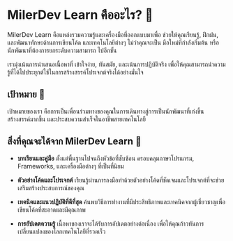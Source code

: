 # MilerDev Learn คืออะไร? 🤔

MilerDev Learn คือแหล่งรวมความรู้และเครื่องมือที่ออกแบบมาเพื่อ ช่วยให้คุณเรียนรู้, ฝึกฝน, และพัฒนาทักษะด้านการเขียนโค้ด และเทคโนโลยีต่างๆ ไม่ว่าคุณจะเป็น มือใหม่ที่กำลังเริ่มต้น หรือ นักพัฒนาที่ต้องการยกระดับความสามารถ ไปอีกขั้น

เรามุ่งเน้นการนำเสนอเนื้อหาที่ เข้าใจง่าย, ทันสมัย, และเน้นการปฏิบัติจริง เพื่อให้คุณสามารถนำความรู้ที่ได้ไปประยุกต์ใช้ในการสร้างสรรค์โปรเจกต์จริงได้อย่างมั่นใจ

## เป้าหมาย 🎯

เป้าหมายของเรา คือการเป็นเพื่อนร่วมทางของคุณในการเดินทางสู่การเป็นนักพัฒนาที่เก่งขึ้น สร้างสรรค์มากขึ้น และประสบความสำเร็จในอาชีพสายเทคโนโลยี

## สิ่งที่คุณจะได้จาก MilerDev Learn 💯

- **บทเรียนและคู่มือ** ตั้งแต่พื้นฐานไปจนถึงหัวข้อที่ซับซ้อน ครอบคลุมภาษาโปรแกรม, Frameworks, และเครื่องมือต่างๆ ที่เป็นที่นิยม

- **ตัวอย่างโค้ดและโปรเจกต์** เรียนรู้ผ่านการลงมือทำด้วยตัวอย่างโค้ดที่ชัดเจนและโปรเจกต์ที่จะช่วยเสริมสร้างประสบการณ์ของคุณ

- **เทคนิคและแนวปฏิบัติที่ดีที่สุด** ค้นพบวิธีการทำงานที่มีประสิทธิภาพและเทคนิคจากผู้เชี่ยวชาญเพื่อเขียนโค้ดที่สะอาดและมีคุณภาพ

- **การอัปเดตความรู้** เนื้อหาของเราจะได้รับการอัปเดตอย่างต่อเนื่อง เพื่อให้คุณก้าวทันการเปลี่ยนแปลงของโลกเทคโนโลยีที่รวดเร็ว

